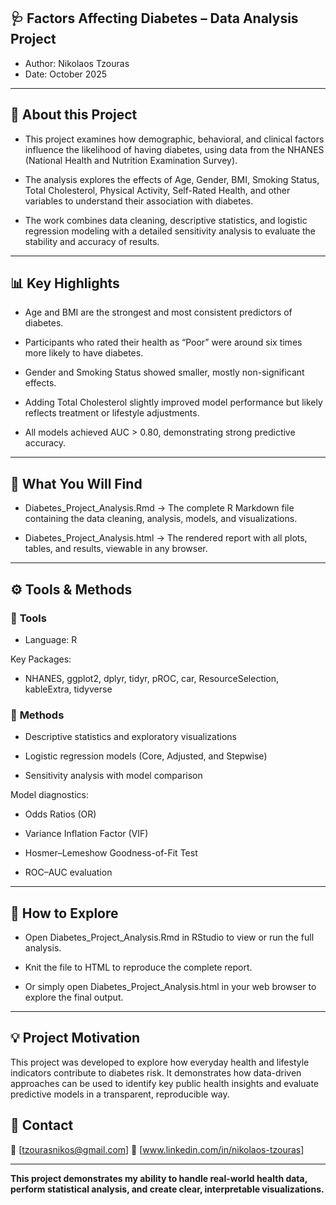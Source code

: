 ## 🩺 **Factors Affecting Diabetes – Data Analysis Project**

- Author: Nikolaos Tzouras
- Date: October 2025

---

## 🧠 **About this Project**

- This project examines how demographic, behavioral, and clinical factors influence the likelihood of having diabetes, using data from the NHANES (National Health and Nutrition Examination Survey).

- The analysis explores the effects of Age, Gender, BMI, Smoking Status, Total Cholesterol, Physical Activity, Self-Rated Health, and other variables to understand their association with diabetes.

- The work combines data cleaning, descriptive statistics, and logistic regression modeling with a detailed sensitivity analysis to evaluate the stability and accuracy of results.

---

## 📊 **Key Highlights**

- Age and BMI are the strongest and most consistent predictors of diabetes.

- Participants who rated their health as “Poor” were around six times more likely to have diabetes.

- Gender and Smoking Status showed smaller, mostly non-significant effects.

- Adding Total Cholesterol slightly improved model performance but likely reflects treatment or lifestyle adjustments.

- All models achieved AUC > 0.80, demonstrating strong predictive accuracy.

---

## 📁 **What You Will Find**

- Diabetes_Project_Analysis.Rmd → The complete R Markdown file containing the data cleaning, analysis, models, and visualizations.

- Diabetes_Project_Analysis.html → The rendered report with all plots, tables, and results, viewable in any browser.

---

## ⚙️ **Tools & Methods**

### 🧩 **Tools**

- Language: R

Key Packages:
- NHANES, ggplot2, dplyr, tidyr, pROC, car, ResourceSelection, kableExtra, tidyverse


### 🧮 **Methods**

- Descriptive statistics and exploratory visualizations

- Logistic regression models (Core, Adjusted, and Stepwise)

- Sensitivity analysis with model comparison

Model diagnostics:

- Odds Ratios (OR)

- Variance Inflation Factor (VIF)

- Hosmer–Lemeshow Goodness-of-Fit Test

- ROC–AUC evaluation

---

## 🚀 **How to Explore**

- Open Diabetes_Project_Analysis.Rmd in RStudio to view or run the full analysis.

- Knit the file to HTML to reproduce the complete report.

- Or simply open Diabetes_Project_Analysis.html in your web browser to explore the final output.

---

## 💡 **Project Motivation**

This project was developed to explore how everyday health and lifestyle indicators contribute to diabetes risk. It demonstrates how data-driven approaches can be used to identify key public health insights and evaluate predictive models in a transparent, reproducible way.



## 🧾 **Contact**

📧 [tzourasnikos@gmail.com]
🔗 [www.linkedin.com/in/nikolaos-tzouras]

---

**This project demonstrates my ability to handle real-world health data, perform statistical analysis, and create clear, interpretable visualizations.**
